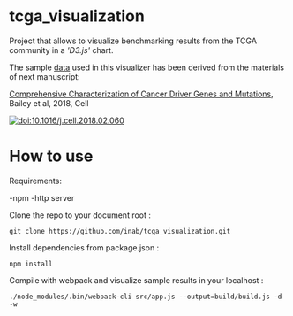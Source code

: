 # tcga_visualization

Project that allows to visualize benchmarking results from the TCGA community in a *'D3.js'* chart.

The sample [data](https://github.com/inab/tcga_visualization/tree/master/data) used in this visualizer has been derived from the materials of next manuscript:

[Comprehensive Characterization of Cancer Driver Genes and Mutations](https://www.cell.com/cell/fulltext/S0092-8674%2818%2930237-X?code=cell-site), Bailey et al, 2018, Cell

[![doi:10.1016/j.cell.2018.02.060](https://img.shields.io/badge/doi-10.1016%2Fj.cell.2018.02.060-green.svg)](https://doi.org/10.1016/j.cell.2018.02.060)

# How to use

Requirements:

-npm
-http server

Clone the repo to your document root :
```
git clone https://github.com/inab/tcga_visualization.git
```

Install dependencies from package.json :
```
npm install 
```

Compile with webpack and visualize sample results in your localhost :
```
./node_modules/.bin/webpack-cli src/app.js --output=build/build.js -d -w
```
